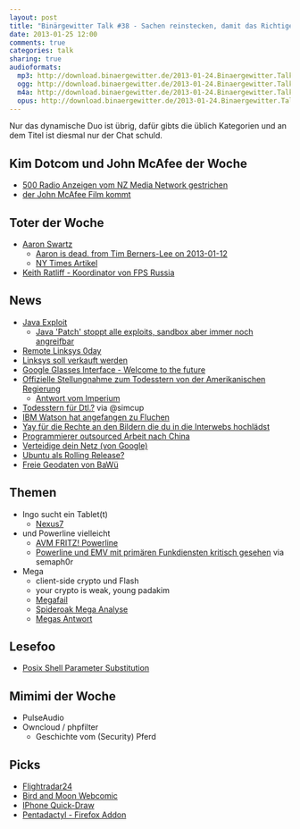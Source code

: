 ```yaml
---
layout: post
title: "Binärgewitter Talk #38 - Sachen reinstecken, damit das Richtige passiert"
date: 2013-01-25 12:00
comments: true
categories: talk
sharing: true
audioformats:
  mp3: http://download.binaergewitter.de/2013-01-24.Binaergewitter.Talk.38.mp3
  ogg: http://download.binaergewitter.de/2013-01-24.Binaergewitter.Talk.38.ogg
  m4a: http://download.binaergewitter.de/2013-01-24.Binaergewitter.Talk.38.m4a
  opus: http://download.binaergewitter.de/2013-01-24.Binaergewitter.Talk.38.opus
---
```

Nur das dynamische Duo ist übrig, dafür gibts die üblich Kategorien und an dem Titel ist diesmal nur der Chat schuld.

## Kim Dotcom und John McAfee der Woche
- [500 Radio Anzeigen vom NZ Media Network gestrichen](http://arstechnica.com/tech-policy/2013/01/nz-media-network-pulls-500-radio-ads-touting-dotcoms-new-mega-service/)
- [der John McAfee Film kommt](http://www.theregister.co.uk/2013/01/14/john_mcafee_warner_bros_biopic/)


## Toter der Woche
- [Aaron Swartz](http://en.wikipedia.org/wiki/Aaron_Swartz)
    - [Aaron is dead. from Tim Berners-Lee on
2013-01-12](http://lists.w3.org/Archives/Public/www-tag/2013Jan/0017.html?utm_source=feedburner&utm_medium=feed&utm_campaign=Feed%3A+hacker-news-feed-50+%28Hacker+News+50%29)
    - [NY Times Artikel](http://www.nytimes.com/2013/01/13/technology/aaron-swartz-internet-activist-dies-at-26.html?_r=0)
- [Keith Ratliff - Koordinator von FPS Russia](http://www.theverge.com/2013/1/11/3867616/keith-ratliff-youtube-most-famous-gun-advocate-found-dead)

## News
- [Java Exploit](http://bit.ly/WTQET7)
    - [Java 'Patch' stoppt alle exploits, sandbox aber immer noch angreifbar](http://www.heise.de/security/meldung/Java-Sandbox-auch-in-aktueller-Version-angreifbar-1697435.html)
- [Remote Linksys 0day](http://www.itnews.com.au/News/328873,remote-zero-day-hole-found-in-linksys-routers.aspx)
- [Linksys soll verkauft werden](http://www.golem.de/news/router-cisco-will-angeblich-linksys-verkaufen-1212-96392.html)
- [Google Glasses Interface - Welcome to the future](http://www.golem.de/news/tippen-auf-dem-arm-google-glass-mit-laserprojektor-fuer-den-unterarm-1301-96997.html)
- [Offizielle Stellungnahme zum Todesstern von der Amerikanischen Regierung](https://petitions.whitehouse.gov/response/isnt-petition-response-youre-looking)
    - [Antwort vom Imperium](http://starwarsblog.starwars.com/index.php/2013/01/15/planet-earth-abandons-death-star-project-in-face-of-superior-galactic-imperial-power/)
- [Todesstern für Dtl.?](https://www.openpetition.de/petition/online/operation-todesstern-eine-raumstation-fuer-deutschland) via @simcup
- [IBM Watson hat angefangen zu Fluchen](http://www.theatlantic.com/technology/archive/2013/01/ibms-watson-memorized-the-entire-urban-dictionary-then-his-overlords-had-to-delete-it/267047/)
- [Yay für die Rechte an den Bildern die du in die Interwebs hochlädst ](http://arstechnica.com/tech-policy/2013/01/news-flash-for-the-media-you-cant-sell-photos-grabbed-from-twitter/)
- [Programmierer outsourced Arbeit nach China](http://securityblog.verizonbusiness.com/2013/01/14/case-study-pro-active-log-review-might-be-a-good-idea/)
- [Verteidige dein Netz (von Google)](http://www.google.de/campaigns/deinnetz/)
- [Ubuntu als Rolling Release?](http://www.golem.de/news/linux-distribution-ubuntu-erwaegt-umstieg-auf-rolling-releases-1301-97086.html)
- [Freie Geodaten von BaWü](http://www.pro-linux.de/news/1/19367/baden-wuerttemberg-gibt-geodaten-frei.html)

## Themen
- Ingo sucht ein Tablet(t)
    - [Nexus7](http://www.amazon.de/gp/product/B0095T0RVO/ref=as_li_ss_tl?ie=UTF8&camp=1638&creative=19454&creativeASIN=B0095T0RVO&linkCode=as2&tag=trektrip)
- und Powerline vielleicht
    - [AVM FRITZ! Powerline](http://www.amazon.de/gp/product/B00634R9RE/ref=as_li_ss_tl?ie=UTF8&camp=1638&creative=19454&creativeASIN=B00634R9RE&linkCode=as2&tag=trektrip)
    - [Powerline und EMV mit primären Funkdiensten kritisch gesehen](http://bit.ly/W338JS) via semaph0r
- Mega
    - client-side crypto und Flash
    - your crypto is weak, young padakim
    - [Megafail ](http://fail0verflow.com/blog/2013/megafail.html )
    - [Spideroak Mega Analyse](https://spideroak.com/blog/20130123130638-spideroaks-analysis-and-recommendations-for-the-crypto-in-kim-dotcoms-mega-part-one)
    - [Megas Antwort](https://mega.co.nz/#blog_3)

## Lesefoo

- [Posix Shell Parameter Substitution](http://tldp.org/LDP/abs/html/parameter-substitution.html)

## Mimimi der Woche

- PulseAudio
- Owncloud / phpfilter
    - Geschichte vom (Security) Pferd

## Picks

- [Flightradar24](http://www.flightradar24.com/)
- [Bird and Moon Webcomic](http://birdandmoon.com/)
- [IPhone Quick-Draw](http://www.youtube.com/embed/mXYxZ6ed70E)
- [Pentadactyl - Firefox Addon](http://5digits.org/nightly/pentadactyl-latest.xpi)

